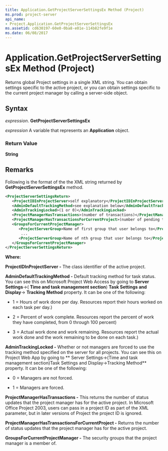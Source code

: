```yaml
---
title: Application.GetProjectServerSettingsEx Method (Project)
ms.prod: project-server
api_name:
- Project.Application.GetProjectServerSettingsEx
ms.assetid: cd630197-60e0-0ba8-e01e-114b82fe9f1e
ms.date: 06/08/2017
---
```



# Application.GetProjectServerSettingsEx Method (Project)

Returns global Project settings in a single XML string. You can obtain settings specific to the active project, or you can obtain settings specific to the current project manager by calling a server-side object.


## Syntax

 _expression_. **GetProjectServerSettingsEx**

 _expression_ A variable that represents an **Application** object.


### Return Value

 **String**


## Remarks

Following is the format of the the XML string returned by  **GetProjectServerSettingsEx** method.


```XML
<ProjectServerSettingsReturn> 
   <ProjectIDInProjectServer>self explanatory</ProjectIDInProjectServer> 
   <AdminDefaultTrackingMethod>see explanation below</AdminDefaultTrackingMethod> 
   <AdminTrackingLocked>(1 or 0)</AdminTrackingLocked> 
   <ProjectManagerHasTransactions>(number of transactions)</ProjectManagerHasTransactions> 
   <ProjectManagerHasTransactionsForCurrentProject>(number of pending transactions)</ProjectManagerHasTransactionsForCurrentProject> 
   <GroupsForCurrentProjectManager> 
      <ProjectServerGroup>Name of first group that user belongs to</ProjectServerGroup> 
       ... 
      <ProjectServerGroup>Name of nth group that user belongs to</ProjectServerGroup> 
   </GroupsForCurrentProjectManager> 
</ProjectServerSettingsReturn>
```

 **Where:**

 **ProjectIDInProjectServer -** The class identifier of the active project.

 **AdminDefaultTrackingMethod -** Default tracking method for task status. You can see this on Microsoft Project Web Access by going to **Server Settings**->( **Time and task management section**)  **Task Settings and Display**-> **Tracking Method** property. It can be one of the following:


- 1 = Hours of work done per day. Resources report their hours worked on each task per day.)
    
- 2 = Percent of work complete. Resources report the percent of work they have completed, from 0 through 100 percent)
    
- 3 = Actual work done and work remaining. Resources report the actual work done and the work remaining to be done on each task.)
    


 **AdminTrackingLocked -** Whether or not managers are forced to use the tracking method specified on the server for all projects. You can see this on Project Web App by going to ** Server Settings->(Time and task management section)Task Settings and Display->Tracking Method** property. It can be one of the following:


- 0 = Managers are not forced.
    
- 1 = Managers are forced.
    


 **ProjectManagerHasTransactions -** This returns the number of status updates that the project manager has for the active project. In Microsoft Office Project 2003, users can pass in a project ID as part of the XML parameter, but in later versions of Project the project ID is ignored.

 **ProjectManagerHasTransactionsForCurrentProject -** Returns the number of status updates that the project manager has for the active project.

 **GroupsForCurrentProjectManager -** The security groups that the project manager is a member of.


